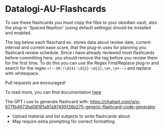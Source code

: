 # Datalogi-AU-Flashcards

To use these flashcards you must copy the files to your obsidian vault, also the plug-in 'Spaced Repition' (using default settings) should be installed and enabled. 

The tag below each flaschard ex. <!--SR:!2025-02-01,3,259--> stores data about review date, current interval and current ease score, that the plug-in uses for planning you flashcard review schedule. Since i have already reviewed most flashcards before committing here, you should remove the tag before you review them for the first time. To do this you can use the Regex Find/Replace plug-in and search for the regex `<!--SR:!\d{4}-\d{2}-\d{2},\d+,\d+-->` and replace with whitespace.

Pull requests are encouraged!

To read more, you can find documentation [here](https://www.stephenmwangi.com/obsidian-spaced-repetition/)

The GPT i use to generate flashcard with: https://chatgpt.com/g/g-677fb4672bd08191a97a97495f26b275-generic-flashcard-code-generator 
- Upload material and list subjects to write flashcards about.
- May require extra prompting for correct formatting.
